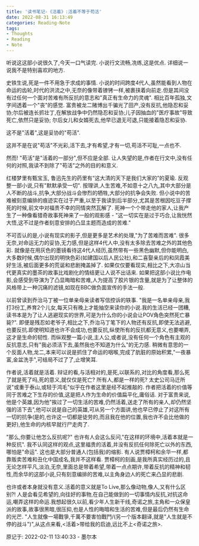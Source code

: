 ```yaml
---
title: '读书笔记-《活着》:活着不等于苟活'
date: 2022-08-31 16:13:49
categories: Reading-Note
tags: 
- Thoughts
- Reading
- Note
---
```

听说这这部小说很久了,今天一口气读完. 小说行文流畅,冼练,这是优点. 详细说一说我不是特别喜欢的地方.

史铁生说,死是一件不用急于求成的事情. 小说的时间跨度4代人,虽然能看到人物在命运的齿轮,时代的洪流之中,无奈的像带着镣铐一样,被裹挟着向前走.但是其间没有过任何一个面对苦难有所反抗的意志和"真正有生命力的灵魂". 相比百年孤独,文字间透着一个"丧"的感觉. 富贵被龙二赌博出千骗光了田产,没有反抗,他隐忍和妥协;尔后被连长抓壮丁,在解放战争中仍然隐忍和妥协;儿子因抽血的"医疗事故"导致死亡,依然只是妥协; 尔后女儿和女婿死去,他早已退无可退,只能接着隐忍和妥协.

这不是"活着",这是妥协的"苟活".

这并不是在说"苟活"不光彩,活下去,才有希望,才有一切,苟活不可耻,一点也不.  

然而! "苟活"是"活着的一部分",但不应是全部. 让人失望的是,作者在行文中,没有任何的对照,我读不到除了"苟活"之外的目的和意义. 

红楼梦里有甄宝玉, 鲁迅先生的药里有“这大清的天下是我们大家的”的夏瑜. 反观整一部小说,只有"默默承受一切". 按理讲,人生苦难,不如意十之八九,其中大部分是人不断的战斗,抗争,大部分战斗会惨烈的牺牲,大部分的抗争会失败. 但小说中的苦难被刻意编排的痕迹实在过于严重,以至于我读到后半部分,尤其是苦根因吃豆子撑死的时候,前文中对福贵不幸的同情突然瓦解了. 死神一个个带走他的家人,让我产生了一种像看猎奇故事死神来了一般的观影感 - "这一切实在是过于巧合,让我恍然大悟,这不过是作者刻意安排的凸显主题而造成的苦难."  

不可否认的是,小说有现实的影子,但是更多是艺术的处理,"为了苦难而苦难". 很多无奈,对命运无力的妥协,无力感,但是这样4代人中,没有太多除去苦难之外的其他色彩. 就像是在用灰色的墨镜看待这4代人经历,虽然带有一些黑色幽默,但你能明白,大多数时候,偶尔出现的明快色彩(如建国以后人民公社),和二喜娶亲后的和凤霞美好生活,被后面更多的荒诞和悲剧掩盖掉了. 如果仅仅要看现实,相比之下,大凉山当代更真实的墨茶的故事比戏剧化的情结更让人说不出话来. 如果把这部小说比作电影,会感受到导演为了凸显晦暗和苦难,人为提高了胶片银的含量,就是为了让整体的风格带上一种沉痛的滤镜,如现在BBC做负面宣传的手法一般.

以前曾读到乔治马丁被一位单亲母亲读者写信控诉的轶事. "我是一名单亲母亲,我打3份工,养育2个儿女,每天只有晚上才能抽空来读你的小说.我的生活已经一团糟,读书本是为了让人逃避现实的世界,可是为什么你的小说会让POV角色突然死亡暴毙?". 即便是残忍如老爷子,相比之下,乔治马丁笔下的人物还有反抗,即使无法逃避,也要反抗.即使明知道也许不会成功,也要反抗,纵使所有的反抗都无意义,也要嘲弄,这才是生命的韧性. 而纵观整一篇小说,主人公,或者说,没有任何一个角色有主观的反抗意志,只有"我必须活下去,虽然我也不知道为什么"的无力感. 稍微有意思的一个反面人物,龙二,本来可以说是抓住了命运的咽喉,完成了肮脏的原始积累,"一夜暴富,金盆洗手",可结局不过了了,止增笑耳. 

作者说,活着就是活着. 辩证的看,与活相对的,是死,以联系的,对比的角度看,那么死了就是死了吗,死的意义,就仅仅是死亡? 所有人,都是一样的死? 太史公司马迁所说"或重于泰山,或轻于鸿毛"似乎在作者这里是经不起推敲的. 作者把活着的价值等同于苦难之下生存的价值,这是把人作为生命的价值扁平化,庸俗话. 对于富贵来说,他是个英雄,因为他"挨过了一切生活的苦难,仍然活着,送走了所有的亲人,却仍然坚强的活下去",他可以说是自己的英雄,可从另一个方面讲,他也早已停止了对这所有一切的抗争(是的,也许这一切都是徒劳的,而且我在他的位置,我也许不会比他做的更好),他生命的内核早就行尸走肉了.

"那么,你要让他怎么反抗呢?" 也许有人会这么反问,"在这样的环境中,活着本就是一种反抗". 我不认同这样的观点,这里福贵的活着,并没有反抗任何除死亡以外的东西,哪怕是"命运". 这也是大部分普通人(包括我)的缩影. 有人说贾樟柯和余华一样,都靠贩卖苦难和丑化中国成名,我并不这样看. 贾樟柯的刻画,是我所真实经历过的,且无论怎样平凡,淡泊,无奈,里面总是带着希望,带着一点点期许,带着反抗的精神和韧性,而余华的这部小说,只有刻意编排的苦难,以主角身边人的死亡来凸显的悲剧. 

也许或者本身就没有意义.活着的意义就是To Live,那么像动物,像人,又有什么区别?! 人是会看见希望的,向往好的事物,在自己能做到的一切事情内反抗,对抗这命运,嘲弄这样的命运.我想起很久以前,看少年人生新干线,奇诺之旅,主角和一众保皇派的故事,故事很黑暗,很压抑,也是人性的晦暗和生活的苦难,但是最后仍然有生命的光芒. "人生就像一場戰爭,千萬不要害怕戰鬥/(另一个版本翻译,就是"人生就是不停的战斗")",从这点来看,<活着>带给我的启迪,远比不上<奇诺之旅>.

原记于: 2022-02-11 13:40:33 - 墨尔本